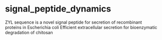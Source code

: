 # signal_peptide_dynamics
ZYL sequence is a novel signal peptide for secretion of recombinant proteins in Escherichia coli
Efficient extracellular secretion for bioenzymatic degradation of chitosan
